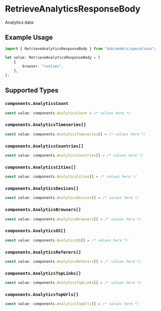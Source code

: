 # RetrieveAnalyticsResponseBody

Analytics data

## Example Usage

```typescript
import { RetrieveAnalyticsResponseBody } from "dub/models/operations";

let value: RetrieveAnalyticsResponseBody = [
    {
        browser: "<value>",
    },
];
```

## Supported Types

### `components.AnalyticsCount`

```typescript
const value: components.AnalyticsCount = /* values here */
```

### `components.AnalyticsTimeseries[]`

```typescript
const value: components.AnalyticsTimeseries[] = /* values here */
```

### `components.AnalyticsCountries[]`

```typescript
const value: components.AnalyticsCountries[] = /* values here */
```

### `components.AnalyticsCities[]`

```typescript
const value: components.AnalyticsCities[] = /* values here */
```

### `components.AnalyticsDevices[]`

```typescript
const value: components.AnalyticsDevices[] = /* values here */
```

### `components.AnalyticsBrowsers[]`

```typescript
const value: components.AnalyticsBrowsers[] = /* values here */
```

### `components.AnalyticsOS[]`

```typescript
const value: components.AnalyticsOS[] = /* values here */
```

### `components.AnalyticsReferers[]`

```typescript
const value: components.AnalyticsReferers[] = /* values here */
```

### `components.AnalyticsTopLinks[]`

```typescript
const value: components.AnalyticsTopLinks[] = /* values here */
```

### `components.AnalyticsTopUrls[]`

```typescript
const value: components.AnalyticsTopUrls[] = /* values here */
```


